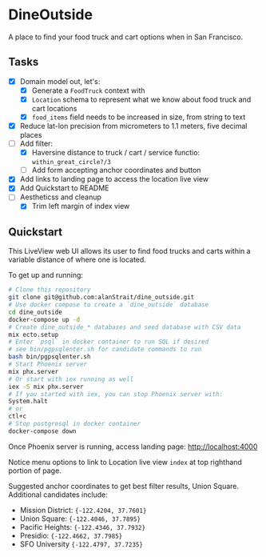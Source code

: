 # DineOutside

A place to find your food truck and cart options when in San Francisco.

## Tasks

- [x] Domain model out, let's:
  - [x] Generate a `FoodTruck` context with 
  - [x] `Location` schema to represent what we know about food truck and cart locations
  - [x] `food_items` field needs to be increased in size, from string to text
- [x] Reduce lat-lon precision from micrometers to 1.1 meters, five decimal places
- [ ] Add filter:
  - [x] Haversine distance to truck / cart / service functio: `within_great_circle?/3`
  - [ ] Add form accepting anchor coordinates and button
- [x] Add links to landing page to access the location live view
- [x] Add Quickstart to README
- [ ] Aestheticss and cleanup
  - [x] Trim left margin of index view

## Quickstart

This LiveView web UI allows its user to find food trucks and carts within a variable distance of 
where one is located.  

To get up and running:
```bash
# Clone this repository
git clone git@github.com:alanStrait/dine_outside.git
# Use docker compose to create a `dine_outside` database 
cd dine_outside
docker-compose up -d
# Create dine_outside_* databases and seed database with CSV data
mix ecto.setup
# Enter `psql` in docker container to run SQL if desired
# see bin/pgpsqlenter.sh for candidate commands to run
bash bin/pgpsqlenter.sh
# Start Phoenix server
mix phx.server
# Or start with iex running as well
iex -S mix phx.server
# If you started with iex, you can stop Phoenix server with:
System.halt 
# or
ctl+c
# Stop postgresql in docker container
docker-compose down
```

Once Phoenix server is running, access landing page: [http://localhost:4000](http://localhost:4000)

Notice menu options to link to Location live view `index` at top righthand portion of page.

Suggested anchor coordinates to get best filter results, Union Square.
Additional candidates include:
  * Mission District: `{-122.4204, 37.7601}`
  * Union Square:     `{-122.4046, 37.7895}`
  * Pacific Heights:  `{-122.4346, 37.7932}`
  * Presidio:         `{-122.4662, 37.7985}`
  * SFO University    `{-122.4797, 37.7235}`
